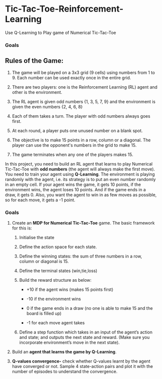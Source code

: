 # Tic-Tac-Toe-Reinforcement-Learning
Use Q-Learning to Play game of Numerical Tic-Tac-Toe


### **Goals**


## **Rules of the Game:**

1.  The game will be played on a 3x3 grid (9 cells) using numbers from 1 to 9. Each number can be used exactly once in the entire grid.
    
2.  There are two players: one is the Reinforcement Learning (RL) agent and other is the environment.
    
3.  The RL agent is given odd numbers {1, 3, 5, 7, 9} and the environment is given the even numbers {2, 4, 6, 8}
    
4.  Each of them takes a turn. The player with odd numbers always goes first.
    
5.  At each round, a player puts one unused number on a blank spot.
    
6.  The objective is to make 15 points in a row, column or a diagonal. The player can use the opponent's numbers in the grid to make 15.
    
7.  The game terminates when any one of the players makes 15.

In this project, you need to build an RL agent that learns to play Numerical Tic-Tac-Toe with **odd numbers** (the agent will always make the first move). You need to train your agent using **Q-Learning**. The environment is playing randomly with the agent, i.e. its strategy is to put an even number randomly in an empty cell. If your agent wins the game, it gets 10 points, if the environment wins, the agent loses 10 points. And if the game ends in a draw, it gets 0. Also, you want the agent to win in as few moves as possible, so for each move, it gets a -1 point.

### **Goals**

1.  Create an  **MDP for Numerical Tic-Tac-Toe**  game. The basic framework for this is:
    
    1.  Initialise the state
        
    2.  Define the action space for each state. 
        
    3.  Define the winning states: the sum of three numbers in a row, column or diagonal is 15.
        
    4.  Define the terminal states (win,tie,loss)
        
    5.  Build the reward structure as below:
        
        -   +10 if the agent wins (makes 15 points first)
            
        -   -10 if the environment wins
            
        -   0 if the game ends in a draw (no one is able to make 15 and the board is filled up)
            
        -   -1 for each move agent takes
            
    6.  Define a step function which takes in an input of the agent’s action and state; and outputs the next state and reward. (Make sure you incorporate environment’s move in the next state).
        
2.  Build an  **agent that learns the game by Q-Learning**.
        
3.  **Q-values convergence-** check whether Q-values learnt by the agent have converged or not. Sample 4 state-action pairs and plot it with the number of episodes to understand the convergence.
